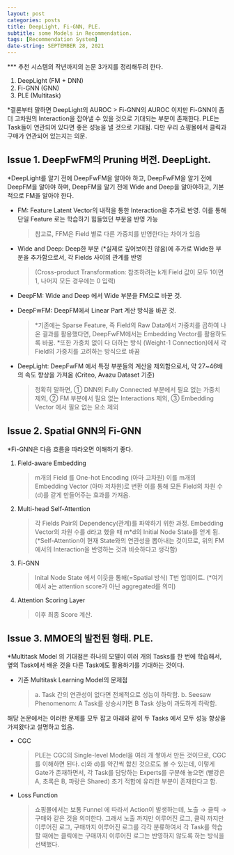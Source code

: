 ```yaml
---
layout: post
categories: posts
title: DeepLight, Fi-GNN, PLE.
subtitle: some Models in Recommendation.
tags: [Recommendation System]
date-string: SEPTEMBER 28, 2021
---
```


<p>
*** 추천 시스템의 작년까지의 논문 3가지를 정리해두려 한다.


1. DeepLight (FM + DNN)
2. Fi-GNN (GNN)
3. PLE (Multitask)

*결론부터 말하면 DeepLight의 AUROC > Fi-GNN의 AUROC 이지만 Fi-GNN이 좀 더 고차원의 Interaction을 잡아낼 수 있을 것으로 기대되는 부분이 존재한다. PLE는 Task들이 연관되어 있다면 좋은 성능을 낼 것으로 기대됨. 다만 우리 쇼핑몰에서 클릭과 구매가 연관되어 있는지는 의문.

## Issue 1. DeepFwFM의 Pruning 버전. DeepLight.

*DeepLight를 알기 전에 DeepFwFM을 알아야 하고, DeepFwFM을 알기 전에 DeepFM을 알아야 하며, DeepFM을 알기 전에 Wide and Deep을 알아야하고, 기본적으로 FM을 알아야 한다.

* FM: Feature Latent Vector의 내적을 통한 Interaction을 추가로 반영. 이를 통해 단일 Feature 로는 학습하기 힘들었던 부분을 반영 가능

  > 참고로, FFM은 Field 별로 다른 가중치를 반영한다는 차이가 있음

* Wide and Deep: Deep한 부분 (*실제로 깊어보이진 않음)에 추가로 Wide한 부분을 추가함으로서, 각 Fields 사이의 관계를 반영

  > (Cross-product Transformation: 참조하려는 k개 Field 값이 모두 1이면 1, 나머지 모든 경우에는 0 입력) 

* DeepFM: Wide and Deep 에서 Wide 부분을 FM으로 바꾼 것.

* DeepFwFM: DeepFM에서 Linear Part 계산 방식을 바꾼 것.

  > *기존에는 Sparse Feature, 즉 Field의 Raw Data에서 가중치를 곱하여 나온 결과를 활용했다면, DeepFwFM에서는 Embedding Vector를 활용하도록 바꿈.
  > *또한 가중치 없이 다 더하는 방식 (Weight-1 Connection)에서 각 Field의 가중치를 고려하는 방식으로 바꿈

* DeepLight: DeepFwFM 에서 특정 부분들의 계산을 제외함으로서, 약 27~46배의 속도 향상을 가져옴 (Criteo, Avazu Dataset 기준)

  > 정확히 말하면, ① DNN의 Fully Connected 부분에서 필요 없는 가중치 제외, ② FM 부분에서 필요 없는 Interactions 제외, ③ Embedding Vector 에서 필요 없는 요소 제외

## Issue 2. Spatial GNN의 Fi-GNN

*Fi-GNN은 다음 흐름을 따라오면 이해하기 좋다.

1. Field-aware Embedding
   
   > m개의 Field 를 One-hot Encoding (아마 고차원) 이를 m개의 Embedding Vector (아마 저차원)로 변환
   > 이를 통해 모든 Field의 차원 수(d)를 같게 만들어주는 효과를 가져옴.
   
2. Multi-head Self-Attention

   > 각 Fields Pair의 Dependency(관계)를 파악하기 위한 과정.
   > Embedding Vector의 차원 수를 d라고 했을 때 m*d의 Initial Node State를 얻게 됨.
   > (*Self-Attention이 현재 State와의 연관성을 뽑아내는 것이므로, 위의 FM에서의 Interaction을 반영하는 것과 비슷하다고 생각함)

3. Fi-GNN

   > Inital Node State 에서 이웃을 통해(=Spatial 방식) T번 업데이트.
   > (*여기에서 a는 attention score가 아닌 aggregated를 의미)

4. Attention Scoring Layer

   > 이후 최종 Score 계산.

## Issue 3. MMOE의 발전된 형태. PLE.

*Multitask Model 의 기대점은 하나의 모델이 여러 개의 Tasks를 한 번에 학습해서, 옆의 Task에서 배운 것을 다른 Task에도 활용하기를 기대하는 것이다.

* 기존 Multitask Learning Model의 문제점

  > a. Task 간의 연관성이 없다면 전체적으로 성능이 하락함.
  > b. Seesaw Phenomenom: A Task를 상승시키면 B Task 성능이 과도하게 하락함.

해당 논문에서는 이러한 문제를 모두 잡고 아래와 같이 두 Tasks 에서 모두 성능 향상을 가져왔다고 설명하고 있음.

* CGC

  > PLE는 CGC의 Single-level Model을 여러 개 쌓아서 만든 것이므로, CGC를 이해하면 된다.
  > c)와 d)를 약간씩 합친 것으로도 볼 수 있는데, 이렇게 Gate가 존재하면서, 각 Task를 담당하는 Experts를 구분해 놓으면 (빨강은 A, 초록은 B, 파랑은 Shared) 초기 적합에 유리한 부분이 존재한다고 함.

* Loss Function

  > 쇼핑몰에서는 보통 Funnel 에 따라서 Action이 발생하는데, 노출 → 클릭 → 구매와 같은 것을 의미한다.
  > 그래서 노출 까지만 이루어진 로그, 클릭 까지만 이루어진 로그, 구매까지 이루어진 로그를 각각 분류하여서 각 Task를 학습할 때에는 클릭에는 구매까지 이루어진 로그는 반영하지 않도록 하는 방식을 선택했다.

</p>
